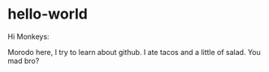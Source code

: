 # hello-world
Hi Monkeys:

Morodo here, I try to learn about github. I ate tacos and a little of salad.
You mad bro?
